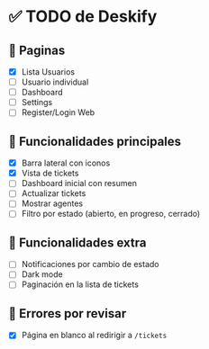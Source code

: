 # ✅ TODO de Deskify

## 📄 Paginas
- [X] Lista Usuarios
- [ ] Usuario individual
- [ ] Dashboard
- [ ] Settings
- [ ] Register/Login Web

## 🔧 Funcionalidades principales
- [x] Barra lateral con iconos
- [x] Vista de tickets
- [ ] Dashboard inicial con resumen
- [ ] Actualizar tickets
- [ ] Mostrar agentes
- [ ] Filtro por estado (abierto, en progreso, cerrado)

## 🧪 Funcionalidades extra
- [ ] Notificaciones por cambio de estado
- [ ] Dark mode
- [ ] Paginación en la lista de tickets

## 🐞 Errores por revisar
- [X] Página en blanco al redirigir a `/tickets`
